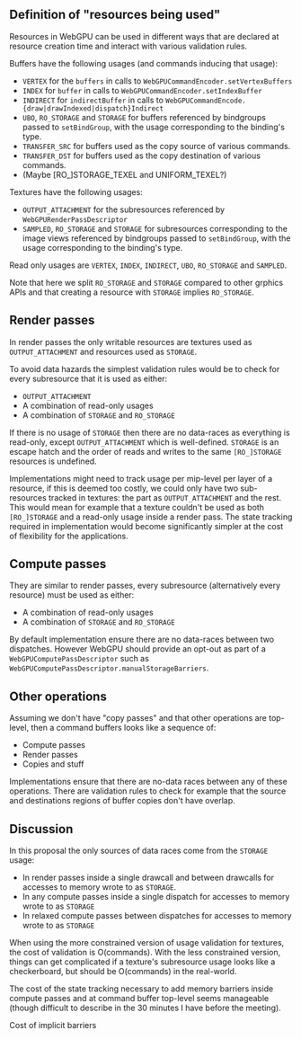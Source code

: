 ## Definition of "resources being used"

Resources in WebGPU can be used in different ways that are declared at resource creation time and interact with various validation rules.

Buffers have the following usages (and commands inducing that usage):
 - `VERTEX` for the `buffers` in calls to `WebGPUCommandEncoder.setVertexBuffers`
 - `INDEX` for `buffer` in calls to `WebGPUCommandEncoder.setIndexBuffer`
 - `INDIRECT` for `indirectBuffer` in calls to `WebGPUCommandEncode.{draw|drawIndexed|dispatch}Indirect`
 - `UBO`, `RO_STORAGE` and `STORAGE` for buffers referenced by bindgroups passed to `setBindGroup`, with the usage corresponding to the binding's type.
 - `TRANSFER_SRC` for buffers used as the copy source of various commands.
 - `TRANSFER_DST` for buffers used as the copy destination of various commands.
 - (Maybe [RO_]STORAGE_TEXEL and UNIFORM_TEXEL?)

Textures have the following usages:
 - `OUTPUT_ATTACHMENT` for the subresources referenced by `WebGPURenderPassDescriptor`
 - `SAMPLED`, `RO_STORAGE` and `STORAGE` for subresources corresponding to the image views referenced by bindgroups passed to `setBindGroup`, with the usage corresponding to the binding's type.

Read only usages are `VERTEX`, `INDEX`, `INDIRECT`, `UBO`, `RO_STORAGE` and `SAMPLED`.

Note that here we split `RO_STORAGE` and `STORAGE` compared to other grphics APIs and that creating a resource with `STORAGE` implies `RO_STORAGE`.

## Render passes

In render passes the only writable resources are textures used as `OUTPUT_ATTACHMENT` and resources used as `STORAGE`.

To avoid data hazards the simplest validation rules would be to check for every subresource that it is used as either:
 - `OUTPUT_ATTACHMENT`
 - A combination of read-only usages
 - A combination of `STORAGE` and `RO_STORAGE`

If there is no usage of `STORAGE` then there are no data-races as everything is read-only, except `OUTPUT_ATTACHMENT` which is well-defined.
`STORAGE` is an escape hatch and the order of reads and writes to the same `[RO_]STORAGE` resources is undefined.

Implementations might need to track usage per mip-level per layer of a resource, if this is deemed too costly, we could only have two sub-resources tracked in textures: the part as `OUTPUT_ATTACHMENT` and the rest.
This would mean for example that a texture couldn't be used as both  `[RO_]STORAGE` and a read-only usage inside a render pass.
The state tracking required in implementation would become significantly simpler at the cost of flexibility for the applications.

## Compute passes

They are similar to render passes, every subresource (alternatively every resource) must be used as either:
 - A combination of read-only usages
 - A combination of `STORAGE` and `RO_STORAGE`

By default implementation ensure there are no data-races between two dispatches.
However WebGPU should provide an opt-out as part of a `WebGPUComputePassDescriptor` such as `WebGPUComputePassDescriptor.manualStorageBarriers`.

## Other operations

Assuming we don't have "copy passes" and that other operations are top-level, then a command buffers looks like a sequence of:
 - Compute passes
 - Render passes
 - Copies and stuff

Implementations ensure that there are no-data races between any of these operations.
There are validation rules to check for example that the source and destinations regions of buffer copies don't have overlap.

## Discussion

In this proposal the only sources of data races come from the `STORAGE` usage:
 - In render passes inside a single drawcall and between drawcalls for accesses to memory wrote to as `STORAGE`.
 - In any compute passes inside a single dispatch for accesses to memory wrote to as `STORAGE`
 - In relaxed compute passes between dispatches for accesses to memory wrote to as `STORAGE`

When using the more constrained version of usage validation for textures, the cost of validation is O(commands).
With the less constrained version, things can get complicated if a texture's subresource usage looks like a checkerboard, but should be O(commands) in the real-world.

The cost of the state tracking necessary to add memory barriers inside compute passes and at command buffer top-level seems manageable (though difficult to describe in the 30 minutes I have before the meeting).

Cost of implicit barriers
